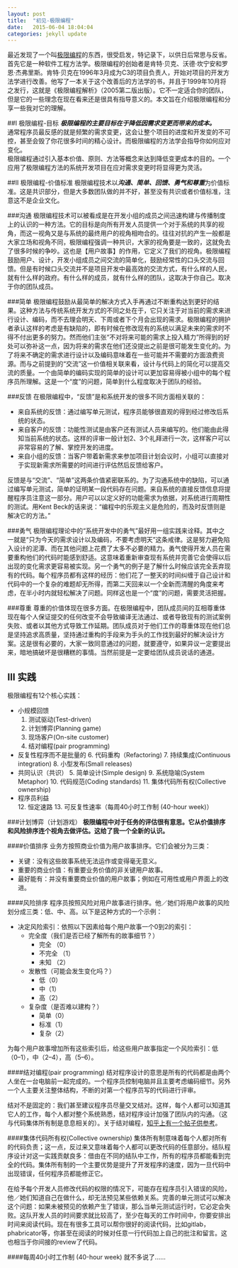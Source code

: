 ```yaml
---
layout: post
title:  "初见-极限编程"
date:   2015-06-04 18:04:04
categories: jekyll update
---
```


 最近发现了一个叫[极限编程][xp]的东西，很受启发，特记录下，以供日后常思与反省。首先它是一种软件工程方法学。极限编程的创始者是肯特·贝克、沃德·坎宁安和罗恩·杰弗里斯。肯特·贝克在1996年3月成为C3的项目负责人，开始对项目的开发方法学进行改善。他写了一本关于这个改善后的方法学的书，并且于1999年10月将之发行，这就是《极限编程解析》（2005第二版出版）。它不一定适合你的团队，但是它的一些理念在现在看来还是很具有指导意义的。本文旨在介绍极限编程和分享一些我对它的理解。


##Ⅰ 极限编程-目标
***极限编程的主要目标在于降低因需求变更而带来的成本。***  
通常程序员最反感的就是频繁的需求变更，这会让整个项目的进度和开发变的不可控，甚至会毁了你花很多时间的精心设计。而极限编程的方法学会指导你如何应对变化。  
极限编程通过引入基本价值、原则、方法等概念来达到降低变更成本的目的。一个应用了极限编程方法的系统开发项目在应对需求变更时将显得更为灵活。

##ⅠⅠ 极限编程-价值标准
极限编程技术以***沟通、简单、回馈、勇气和尊重***为价值标准。这是共识部分，但是大多数团队做的并不好，甚至没有共识或者价值标准，注意这不是企业文化。

###沟通
极限编程技术可以被看成是在开发小组的成员之间迅速构建与传播制度上的认识的一种方法。它的目标是向所有开发人员提供一个对于系统的共享的视角，而这一视角又是与系统的最终用户的视角相吻合的。往往对抗的产生一般都是大家立场和视角不同，极限编程强调一种共识，大家的视角要是一致的，这就免去了很多时候的争吵。这也是【用户故事】的作用，它定义了我们的视角。极限编程鼓励用户、设计，开发小组成员之间交流的简单化，鼓励经常性的口头交流与回馈。但是有时候口头交流并不是项目开发中最高效的交流方式，有什么样的人民，就有什么样的政府。有什么样的成员，就有什么样的团队，这取决于你自己。取决于你的团队成员。

###简单
极限编程鼓励从最简单的解决方式入手再通过不断重构达到更好的结果。这种方法与传统系统开发方式的不同之处在于，它只关注于对当前的需求来进行设计、编码，而不去理会明天、下周或者下个月会出现的需求。极限编程的拥护者承认这样的考虑是有缺陷的，即有时候在修改现有的系统以满足未来的需求时不得不付出更多的努力。然而他们主张“不对将来可能的需求上投入精力”所得到的好处可以弥补这一点，因为将来的需求在他们还没提出之前是很可能发生变化的。为了将来不确定的需求进行设计以及编码意味着在一些可能并不需要的方面浪费资源。而与之前提到的“交流”这一价值相关联来看，设计与代码上的简化可以提高交流的质量。一个由简单的编码实现的简单的设计可以更加容易得被小组中的每个程序员所理解。这是一个“度”的问题，简单到什么程度取决于团队的经验。

###反馈
在极限编程中，“反馈”是和系统开发的很多不同方面相关联的：

*	来自系统的反馈：通过编写单元测试，程序员能够很直观的得到经过修改后系统的状态。
*	来自客户的反馈：功能性测试是由客户还有测试人员来编写的。他们能由此得知当前系统的状态。这样的评审一般计划2、3个礼拜进行一次，这样客户可以非常容易的了解、掌控开发的进度。
*	来自小组的反馈：当客户带着新需求来参加项目计划会议时，小组可以直接对于实现新需求所需要的时间进行评估然后反馈给客户。

反馈是与“交流”、“简单”这两条价值紧密联系的。为了沟通系统中的缺陷，可以通过编写单元测试，简单的证明某一段代码存在问题。来自系统的直接反馈信息将提醒程序员注意这一部分。用户可以以定义好的功能需求为依据，对系统进行周期性的测试。用Kent Beck的话来说：“编程中的乐观主义是危险的，而及时反馈则是解决它的方法。”

###勇气
极限编程理论中的“系统开发中的勇气”最好用一组实践来诠释。其中之一就是“只为今天的需求设计以及编码，不要考虑明天”这条戒律。这是努力避免陷入设计的泥潭、而在其他问题上花费了太多不必要的精力。勇气使得开发人员在需要重构他们的代码时能感到舒适。这意味着重新审查现有系统并完善它会使得以后出现的变化需求更容易被实现。另一个勇气的例子是了解什么时候应该完全丢弃现有的代码。每个程序员都有这样的经历：他们花了一整天的时间纠缠于自己设计和代码中的一个复杂的难题却无所得，而第二天回来以一个全新而清醒的角度来考虑，在半小时内就轻松解决了问题。同样这也是一个“度”的问题，需要灵活把握。

###尊重
尊重的价值体现在很多方面。在极限编程中，团队成员间的互相尊重体现在每个人保证提交的任何改变不会导致编译无法通过、或者导致现有的测试案例失败、或者以其他方式导致工作延期。团队成员对于他们工作的尊重体现在他们总是坚持追求高质量，坚持通过重构的手段来为手头的工作找到最好的解决设计方案。这是很有必要的，大家一致同意通过的问题，就要遵守，如果异议一定要提出来，暗地搞破坏是很糟糕的事情。当然前提是一定要给团队成员说话的通道。

## Ⅲ 实践
极限编程有12个核心实践：

*	小规模回馈
	1. 测试驱动(Test-driven)
	1. 计划博弈(Planning game)
	1. 现场客户(On-site customer)
	1. 结对编程(pair programming)
*	反复性程序而不是批量的
	6. 代码重构（Refactoring)
	7. 持续集成(Continuous integration)
	8. 小型发布(Small releases)
*	共同认识（共识）
	5. 简单设计(Simple design)
	9. 系统隐喻(System Metaphor)
	10. 代码规范(Coding standards)
	11. 集体代码所有权(Collective ownership)
*	程序员利益	
	12. 恒定速路
	13. 可反复性速率（每周40小时工作制 (40-hour week)）

###计划博弈（计划游戏）
**极限编程中对于任务的评估很有意思。它从价值排序和风险排序连个视角去做评估。这给了我一个全新的认识。**

####价值排序
业务方按照商业价值为用户故事排序。它们会被分为三类：

* 关键：没有这些故事系统无法运作或变得毫无意义。
* 重要的商业价值：有重要业务价值的非关键用户故事。
* 最好能有：并没有重要商业价值的用户故事；例如在可用性或用户界面上的改进。

####风险排序
程序员按照风险对用户故事进行排序。他／她们将用户故事的风险划分成三类：低、中、高。以下是这种方式的一个示例：

*	决定风险索引：依照以下因素给每个用户故事一个0到2的索引：
	*	完全度（我们是否已经了解所有的故事细节？）
		*	完全  	（0）
		*	不完全	（1）
		*	未知  	（2）
	*	发散性（可能会发生变化吗？）
		*	低（0）
		*	中（1）
		*	高（2）
	*	复杂度（是否难以建构？）
		*	简单（0）
		*	标准（1）
		*	复杂（2）

为每个用户故事增加所有这些索引后，给这些用户故事指定一个风险索引：低（0–1），中（2–4），高（5–6）。

####结对编程(pair programming)
结对程序设计的意思是所有的代码都是由两个人坐在一台电脑前一起完成的。一个程序员控制电脑并且主要考虑编码细节。另外一个人主要关注整体结构，不断的对第一个程序员写的代码进行评审。

结对不是固定的：我们甚至建议程序员尽量交叉结对。这样，每个人都可以知道其它人的工作，每个人都对整个系统熟悉，结对程序设计加强了团队内的沟通。（这与代码集体所有制是息息相关的）。关于结对编程，[知乎上有一个帖子供参考][zhihu]。

####集体代码所有权(Collective ownership)
集体所有制意味着每个人都对所有的代码负责；这一点，反过来又意味着每个人都可以更改代码的任意部分。结队程序设计对这一实践贡献良多：借由在不同的结队中工作，所有的程序员都能看到完全的代码。集体所有制的一个主要优势是提升了开发程序的速度，因为一旦代码中出现错误，任何程序员都能修正它。

在给予每个开发人员修改代码的权限的情况下，可能存在程序员引入错误的风险，他／她们知道自己在做什么，却无法预见某些依赖关系。完善的单元测试可以解决这个问题：如果未被预见的依赖产生了错误，那么当单元测试运行时，它必定会失败。这队开发人员的时间要求就比较高了，至少在每天的工作时间中，你要安排出时间来阅读代码。现在有很多工具可以帮你很好的阅读代码，比如gitlab，phabricator等，你甚至在阅读的时候对任意一行代码加上自己的批注和留言。这也相当于你间接的review了代码。

####每周40小时工作制 (40-hour week)
就不多说了......

[xp]:https://zh.wikipedia.org/wiki/极限编程
[zhihu]:http://www.zhihu.com/question/19832735